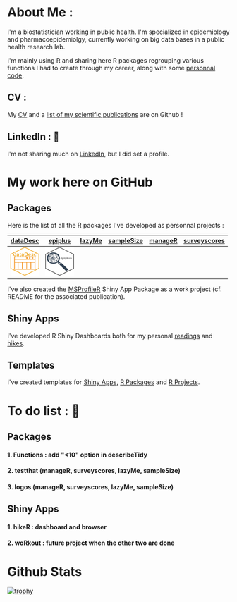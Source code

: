 # About Me :    

I'm a biostatistician working in public health. I'm specialized in epidemiology and pharmacoepidemiolgy, currently working on big data bases in a public health research lab.

I'm mainly using R and sharing here R packages regrouping various functions I had to create through my career, along with some [personnal code](https://github.com/HugoMrth/my-code).

## CV :

My [CV](https://github.com/HugoMrth/HugoMrth/blob/main/CV.pdf) and a [list of my scientific publications](https://github.com/HugoMrth/HugoMrth/blob/main/Publications.md) are on Github !
       
## LinkedIn : 📡  

I'm not sharing much on [LinkedIn](https://www.linkedin.com/in/hugo-marthinet-b96aa4133/), but I did set a profile.

# My work here on GitHub

## Packages

Here is the list of all the R packages I've developed as personnal projects : 

| [dataDesc](https://github.com/HugoMrth/dataDesc) | [epiplus](https://github.com/HugoMrth/epiplus) | [lazyMe](https://github.com/HugoMrth/lazyMe) | [sampleSize](https://github.com/HugoMrth/sampleSize) | [manageR](https://github.com/HugoMrth/manageR) | [surveyscores](https://github.com/HugoMrth/surveyscores) |
|----------|----------|----------|----------|----------|----------|
| <img src="https://github.com/HugoMrth/dataDesc/blob/main/inst/logo.png" title="dataDesc"  alt="dataDesc" width="65" height="65"/> | <img src="https://github.com/HugoMrth/epiplus/blob/main/inst/logo.png" title="epiplus"  alt="epiplus" width="65" height="65"/> |  |  |  |  |

I've also created the [MSProfileR](https://github.com/HugoMrth/MSProfileR) Shiny App Package as a work project (cf. README for the associated publication).

## Shiny Apps

I've developed R Shiny Dashboards both for my personal [readings](https://github.com/HugoMrth/bookwoRm) and [hikes](https://github.com/HugoMrth/hikeR).

## Templates

I've created templates for [Shiny Apps](https://github.com/HugoMrth/shinyTemplate), [R Packages](https://github.com/HugoMrth/pkgTemplate) and [R Projects](https://github.com/HugoMrth/RporjTemplate).

# To do list : 🚀

## Packages
#### 1. Functions : add "<10" option in describeTidy
#### 2. testthat (manageR, surveyscores, lazyMe, sampleSize)
#### 3. logos (manageR, surveyscores, lazyMe, sampleSize)
## Shiny Apps
#### 1. hikeR : dashboard and browser
#### 2. woRkout : future project when the other two are done



# Github Stats


[![trophy](https://github-profile-trophy.vercel.app/?username=HugoMrth&theme=onedark)](https://github.com/ryo-ma/github-profile-trophy)
  
<!--- 
---

  
<p align="center">
  <img width="800" height="220" src="https://streak-stats.demolab.com?user=HugoMrth&theme=highcontrast&hide_border=true&border_radius=5&card_width=800">
</p>


---


<p align="center">
  <img width="600" height="200" src="https://github-readme-stats.vercel.app/api?username=HugoMrth&show_icons=true&theme=vision-friendly-dark">
  <img width="400" height="200" src="https://github-readme-stats.vercel.app/api/top-langs/?username=HugoMrth&size_weight=0.0005&count_weight=0.3&layout=compact&theme=vision-friendly-dark">
</p>
 
---> 






